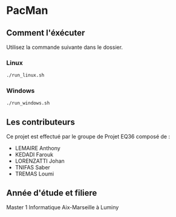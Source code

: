 # PacMan

## Comment l'éxécuter
Utilisez la commande suivante dans le dossier.
### Linux

```bash
./run_linux.sh
```
### Windows

```bash
./run_windows.sh
```

## Les contributeurs
Ce projet est effectué par le groupe de Projet EQ36 composé de :
- LEMAIRE Anthony
- KEDADI Farouk
- LORENZATTI Johan
- TNIFAS Saber
- TREMAS Loumi


## Année d'étude et filiere
Master 1 Informatique Aix-Marseille à Luminy
